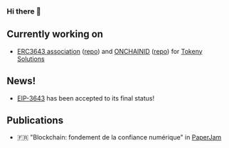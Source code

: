 ### Hi there 👋

## Currently working on
- [ERC3643 association](https://www.erc3643.org/) ([repo](https://github.com/ERC-3643/ERC-3643)) and [ONCHAINID](https://www.onchainid.com/) ([repo](https://github.com/onchain-id/solidity)) for [Tokeny Solutions](https://tokeny.com/)

## News!
- [EIP-3643](https://eips.ethereum.org/EIPS/eip-3643) has been accepted to its final status!

## Publications
- 🇫🇷 "Blockchain: fondement de la confiance numérique" in [PaperJam](https://paperjam.lu/article/blockchain-fondement-confiance)
